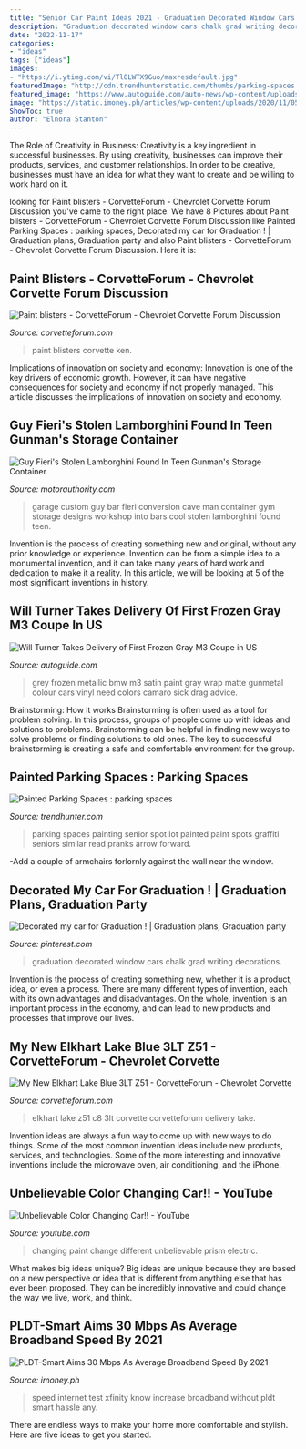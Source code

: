 ```yaml
---
title: "Senior Car Paint Ideas 2021 - Graduation Decorated Window Cars Chalk Grad Writing Decorations"
description: "Graduation decorated window cars chalk grad writing decorations"
date: "2022-11-17"
categories:
- "ideas"
tags: ["ideas"]
images:
- "https://i.ytimg.com/vi/Tl8LWTX9Guo/maxresdefault.jpg"
featuredImage: "http://cdn.trendhunterstatic.com/thumbs/parking-spaces.jpeg"
featured_image: "https://www.autoguide.com/auto-news/wp-content/uploads/2010/07/frozen1.jpg"
image: "https://static.imoney.ph/articles/wp-content/uploads/2020/11/05182832/pldt-smart-speed-30mbps.jpg"
ShowToc: true
author: "Elnora Stanton"
---
```



The Role of Creativity in Business:
Creativity is a key ingredient in successful businesses. By using creativity, businesses can improve their products, services, and customer relationships. In order to be creative, businesses must have an idea for what they want to create and be willing to work hard on it.

	

		
looking for Paint blisters - CorvetteForum - Chevrolet Corvette Forum Discussion you've came to the right place. We have 8 Pictures about Paint blisters - CorvetteForum - Chevrolet Corvette Forum Discussion like Painted Parking Spaces : parking spaces, Decorated my car for Graduation ! | Graduation plans, Graduation party and also Paint blisters - CorvetteForum - Chevrolet Corvette Forum Discussion. Here it is:
		
    
## Paint Blisters - CorvetteForum - Chevrolet Corvette Forum Discussion

<img loading=lazy src="https://farm5.static.flickr.com/4101/4927940038_a02aed8181_o.jpg" onerror="this.onerror=null;this.src='https://tse3.mm.bing.net/th?id=OIP.bv4umHju9LlAGRN7qjbhRQHaFk&amp;pid=15.1';" alt="Paint blisters - CorvetteForum - Chevrolet Corvette Forum Discussion">

_Source: corvetteforum.com_

>paint blisters corvette ken. 

	

Implications of innovation on society and economy:
Innovation is one of the key drivers of economic growth. However, it can have negative consequences for society and economy if not properly managed. This article discusses the implications of innovation on society and economy.

    
## Guy Fieri&#039;s Stolen Lamborghini Found In Teen Gunman&#039;s Storage Container

<img loading=lazy src="https://images.hgmsites.net/med/guy-fieris-custom-garage_100231881_m.jpg" onerror="this.onerror=null;this.src='https://tse2.mm.bing.net/th?id=OIP.rBjmu_Sx2QHAf-vT3fkuUAHaEc&amp;pid=15.1';" alt="Guy Fieri&#039;s Stolen Lamborghini Found In Teen Gunman&#039;s Storage Container">

_Source: motorauthority.com_

>garage custom guy bar fieri conversion cave man container gym storage designs workshop into bars cool stolen lamborghini found teen. 

	

Invention is the process of creating something new and original, without any prior knowledge or experience. Invention can be from a simple idea to a monumental invention, and it can take many years of hard work and dedication to make it a reality. In this article, we will be looking at 5 of the most significant inventions in history.

    
## Will Turner Takes Delivery Of First Frozen Gray M3 Coupe In US

<img loading=lazy src="https://www.autoguide.com/auto-news/wp-content/uploads/2010/07/frozen1.jpg" onerror="this.onerror=null;this.src='https://tse1.mm.bing.net/th?id=OIP.6yQxiOa-ykWf8dY4KSRyQwHaFj&amp;pid=15.1';" alt="Will Turner Takes Delivery of First Frozen Gray M3 Coupe in US">

_Source: autoguide.com_

>grey frozen metallic bmw m3 satin paint gray wrap matte gunmetal colour cars vinyl need colors camaro sick drag advice. 

	

Brainstorming: How it works
Brainstorming is often used as a tool for problem solving. In this process, groups of people come up with ideas and solutions to problems. Brainstorming can be helpful in finding new ways to solve problems or finding solutions to old ones. The key to successful brainstorming is creating a safe and comfortable environment for the group.

    
## Painted Parking Spaces : Parking Spaces

<img loading=lazy src="http://cdn.trendhunterstatic.com/thumbs/parking-spaces.jpeg" onerror="this.onerror=null;this.src='https://tse2.mm.bing.net/th?id=OIP._XRxLLEzWga7wq7i3fXv2QHaJ4&amp;pid=15.1';" alt="Painted Parking Spaces : parking spaces">

_Source: trendhunter.com_

>parking spaces painting senior spot lot painted paint spots graffiti seniors similar read pranks arrow forward. 

	

-Add a couple of armchairs forlornly against the wall near the window.

    
## Decorated My Car For Graduation ! | Graduation Plans, Graduation Party

<img loading=lazy src="https://i.pinimg.com/736x/0f/06/0f/0f060ff5341e8cfc64a50e85f2894d62--do-want-need-to.jpg" onerror="this.onerror=null;this.src='https://tse4.mm.bing.net/th?id=OIP.E1nOtC66ded_3eAxjLM87gD6D6&amp;pid=15.1';" alt="Decorated my car for Graduation ! | Graduation plans, Graduation party">

_Source: pinterest.com_

>graduation decorated window cars chalk grad writing decorations. 

	

Invention is the process of creating something new, whether it is a product, idea, or even a process. There are many different types of invention, each with its own advantages and disadvantages. On the whole, invention is an important process in the economy, and can lead to new products and processes that improve our lives.

    
## My New Elkhart Lake Blue 3LT Z51 - CorvetteForum - Chevrolet Corvette

<img loading=lazy src="https://cimg7.ibsrv.net/gimg/www.corvetteforum.com-vbulletin/2000x1504/17_side_view_497c5449c7d4a9f787552159b4d0ca7ac9926879.jpg" onerror="this.onerror=null;this.src='https://tse4.mm.bing.net/th?id=OIP.BfMnaGmw6P3bAerzzAUErAHaFj&amp;pid=15.1';" alt="My New Elkhart Lake Blue 3LT Z51 - CorvetteForum - Chevrolet Corvette">

_Source: corvetteforum.com_

>elkhart lake z51 c8 3lt corvette corvetteforum delivery take. 

	

Invention ideas are always a fun way to come up with new ways to do things. Some of the most common invention ideas include new products, services, and technologies. Some of the more interesting and innovative inventions include the microwave oven, air conditioning, and the iPhone.

    
## Unbelievable Color Changing Car!! - YouTube

<img loading=lazy src="https://i.ytimg.com/vi/Tl8LWTX9Guo/maxresdefault.jpg" onerror="this.onerror=null;this.src='https://tse3.mm.bing.net/th?id=OIP.wTIPrvqA0lOsKIdqP0dxxwHaEK&amp;pid=15.1';" alt="Unbelievable Color Changing Car!! - YouTube">

_Source: youtube.com_

>changing paint change different unbelievable prism electric. 

	

What makes big ideas unique?
Big ideas are unique because they are based on a new perspective or idea that is different from anything else that has ever been proposed. They can be incredibly innovative and could change the way we live, work, and think.

    
## PLDT-Smart Aims 30 Mbps As Average Broadband Speed By 2021

<img loading=lazy src="https://static.imoney.ph/articles/wp-content/uploads/2020/11/05182832/pldt-smart-speed-30mbps.jpg" onerror="this.onerror=null;this.src='https://tse1.mm.bing.net/th?id=OIP.vH32b6Gj5CkGq9HpcDDPYwHaD3&amp;pid=15.1';" alt="PLDT-Smart Aims 30 Mbps As Average Broadband Speed By 2021">

_Source: imoney.ph_

>speed internet test xfinity know increase broadband without pldt smart hassle any. 

	

There are endless ways to make your home more comfortable and stylish. Here are five ideas to get you started.

